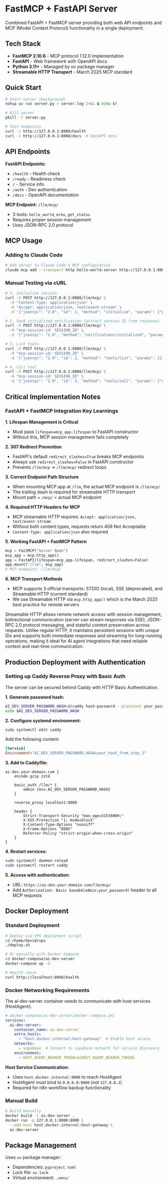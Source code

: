 # FastMCP + FastAPI Server

Combined FastAPI + FastMCP server providing both web API endpoints and MCP (Model Context Protocol) functionality in a single deployment.

## Tech Stack

- **FastMCP 2.10.6** - MCP protocol 1.12.0 implementation
- **FastAPI** - Web framework with OpenAPI docs
- **Python 3.11+** - Managed by uv package manager
- **Streamable HTTP Transport** - March 2025 MCP standard

## Quick Start

```bash
# Start server (background)
nohup uv run server.py > server.log 2>&1 & echo $!

# Kill server
pkill -f server.py

# Test endpoints
curl -s http://127.0.0.1:8080/health
curl -s http://127.0.0.1:8080/docs  # OpenAPI docs
```

## API Endpoints

**FastAPI Endpoints:**
- `/health` - Health check
- `/ready` - Readiness check  
- `/` - Service info
- `/auth` - Dev authentication
- `/docs` - OpenAPI documentation

**MCP Endpoint:** `/llm/mcp/`
- 3 tools: `hello_world`, `echo`, `get_status`
- Requires proper session management
- Uses JSON-RPC 2.0 protocol

## MCP Usage

### Adding to Claude Code

```bash
# Add server to Claude Code's MCP configuration
claude mcp add --transport http hello-world-server http://127.0.0.1:8080/llm/mcp
```

### Manual Testing via cURL

```bash
# 1. Initialize session  
curl -X POST http://127.0.0.1:8080/llm/mcp/ \
  -H "Content-Type: application/json" \
  -H "Accept: application/json, text/event-stream" \
  -d '{"jsonrpc": "2.0", "id": 1, "method": "initialize", "params": {"protocolVersion": "2024-11-05", "capabilities": {}, "clientInfo": {"name": "test-client", "version": "1.0.0"}}}'

# 2. Send initialized notification (extract session ID from response)
curl -X POST http://127.0.0.1:8080/llm/mcp/ \
  -H "mcp-session-id: SESSION_ID" \
  -d '{"jsonrpc": "2.0", "method": "notifications/initialized", "params": {}}'

# 3. List tools
curl -X POST http://127.0.0.1:8080/llm/mcp/ \
  -H "mcp-session-id: SESSION_ID" \
  -d '{"jsonrpc": "2.0", "id": 2, "method": "tools/list", "params": {}}'

# 4. Call tool
curl -X POST http://127.0.0.1:8080/llm/mcp/ \
  -H "mcp-session-id: SESSION_ID" \
  -d '{"jsonrpc": "2.0", "id": 3, "method": "tools/call", "params": {"name": "hello_world", "arguments": {}}}'
```

## Critical Implementation Notes

### FastAPI + FastMCP Integration Key Learnings

**1. Lifespan Management is Critical**
- Must pass `lifespan=mcp_app.lifespan` to FastAPI constructor
- Without this, MCP session management fails completely

**2. 307 Redirect Prevention**
- FastAPI's default `redirect_slashes=True` breaks MCP endpoints
- Always use `redirect_slashes=False` in FastAPI constructor
- Prevents `/llm/mcp` → `/llm/mcp/` redirect loops

**3. Correct Endpoint Path Structure**
- When mounting MCP app at `/llm`, the actual MCP endpoint is `/llm/mcp/`
- The trailing slash is required for streamable HTTP transport
- Mount path + `/mcp/` = actual MCP endpoint

**4. Required HTTP Headers for MCP**
- MCP streamable HTTP requires: `Accept: application/json, text/event-stream`
- Without both content types, requests return 406 Not Acceptable
- `Content-Type: application/json` also required

**5. Working FastAPI + FastMCP Pattern**
```python
mcp = FastMCP("Server Name")
mcp_app = mcp.http_app()
app = FastAPI(lifespan=mcp_app.lifespan, redirect_slashes=False)
app.mount("/llm", mcp_app)
# MCP endpoint: /llm/mcp/
```

**6. MCP Transport Methods**
- MCP supports 3 official transports: STDIO (local), SSE (deprecated), and Streamable HTTP (current standard)
- We use Streamable HTTP via `mcp.http_app()` which is the March 2025 best practice for remote servers

Streamable HTTP allows remote network access with session management, bidirectional communication (server can stream responses via SSE), JSON-RPC 2.0 protocol messaging, and stateful context preservation across requests. Unlike regular HTTP, it maintains persistent sessions with unique IDs and supports both immediate responses and streaming for long-running operations, making it ideal for AI agent integrations that need reliable context and real-time communication.

## Production Deployment with Authentication

### Setting up Caddy Reverse Proxy with Basic Auth

The server can be secured behind Caddy with HTTP Basic Authentication.

**1. Generate password hash:**
```bash
AI_DEV_SERVER_PASSWORD_HASH=$(caddy hash-password --plaintext your_password)
echo $AI_DEV_SERVER_PASSWORD_HASH
```

**2. Configure systemd environment:**
```bash
sudo systemctl edit caddy
```

Add the following content:
```ini
[Service]
Environment="AI_DEV_SERVER_PASSWORD_HASH=your_hash_from_step_1"
```

**3. Add to Caddyfile:**
```caddyfile
ai-dev.your-domain.com {
    encode gzip zstd
    
    basic_auth /llm/* {
        admin {env.AI_DEV_SERVER_PASSWORD_HASH}
    }
    
    reverse_proxy localhost:8080
    
    header {
        Strict-Transport-Security "max-age=31536000;"
        X-XSS-Protection "1; mode=block"
        X-Content-Type-Options "nosniff"
        X-Frame-Options "DENY"
        Referrer-Policy "strict-origin-when-cross-origin"
    }
}
```

**4. Restart services:**
```bash
sudo systemctl daemon-reload
sudo systemctl restart caddy
```

**5. Access with authentication:**
- URL: `https://ai-dev.your-domain.com/llm/mcp/`
- Add `Authorization: Basic base64(admin:your_password)` header to all MCP requests

## Docker Deployment

### Standard Deployment

```bash
# Deploy via VPS deployment script
cd /home/david/vps
./deploy.sh

# Or manually with Docker Compose
cd docker-compose/ai-dev-server
docker-compose up -d

# Health check
curl http://localhost:8080/health
```

### Docker Networking Requirements

The ai-dev-server container needs to communicate with host services (HostAgent):

```yaml
# docker-compose/ai-dev-server/docker-compose.yml
services:
  ai-dev-server:
    container_name: ai-dev-server
    extra_hosts:
      - "host.docker.internal:host-gateway"  # Enable host access
    networks:
      - supabase  # Connect to supabase network for service discovery
    environment:
      - HOST_AGENT_BEARER_TOKEN=${HOST_AGENT_BEARER_TOKEN}
```

**Host Service Communication:**
- Uses `host.docker.internal:9000` to reach HostAgent
- HostAgent must bind to `0.0.0.0:9000` (not `127.0.0.1`)
- Required for n8n workflow backup functionality

### Manual Build

```bash
# Build manually
docker build -t ai-dev-server .
docker run -p 127.0.0.1:8080:8080 \
  --add-host host.docker.internal:host-gateway \
  ai-dev-server
```

## Package Management

Uses `uv` package manager:
- Dependencies: `pyproject.toml`
- Lock file: `uv.lock`
- Virtual environment: `.venv/`